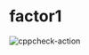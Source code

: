 # factor1

![cppcheck-action](https://github.com/rejith77/factor1/workflows/cppcheck-action/badge.svg)
